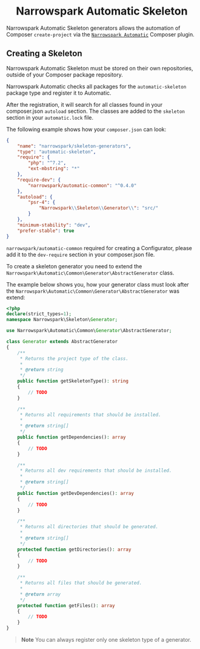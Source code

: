<h1 align="center">Narrowspark Automatic Skeleton</h1>

Narrowspark Automatic Skeleton generators allows the automation of Composer `create-project` via the
[`Narrowspark Automatic`](../README.md) Composer plugin.

Creating a Skeleton
----------------
Narrowspark Automatic Skeleton must be stored on their own repositories, outside of your Composer package repository.

Narrowspark Automatic checks all packages for the `automatic-skeleton` package type and register it to Automatic.

After the registration, it will search for all classes found in your composer.json `autoload` section. The classes are added to the `skeleton` section in your `automatic.lock` file.

The following example shows how your `composer.json` can look:

```json
{
    "name": "narrowspark/skeleton-generators",
    "type": "automatic-skeleton",
    "require": {
        "php": "^7.2",
        "ext-mbstring": "*"
    },
    "require-dev": {
        "narrowspark/automatic-common": "^0.4.0"
    },
    "autoload": {
        "psr-4": {
            "Narrowspark\\Skeleton\\Generator\\": "src/"
        }
    },
    "minimum-stability": "dev",
    "prefer-stable": true
}
```

`narrowspark/automatic-common` required for creating a Configurator, please add it to the `dev-require` section in your composer.json file.

To create a skeleton generator you need to extend the `Narrowspark\Automatic\Common\Generator\AbstractGenerator` class.

The example below shows you, how your generator class must look after the `Narrowspark\Automatic\Common\Generator\AbstractGenerator` was extend:

```php
<?php
declare(strict_types=1);
namespace Narrowspark\Skeleton\Generator;

use Narrowspark\Automatic\Common\Generator\AbstractGenerator;

class Generator extends AbstractGenerator
{
    /**
     * Returns the project type of the class.
     *
     * @return string
     */
    public function getSkeletonType(): string
    {
        // TODO
    }

    /**
     * Returns all requirements that should be installed.
     * 
     * @return string[]
     */
    public function getDependencies(): array
    {
        // TODO
    }

    /**
     * Returns all dev requirements that should be installed.
     * 
     * @return string[]
     */
    public function getDevDependencies(): array
    {
        // TODO
    }

    /**
     * Returns all directories that should be generated.
     *
     * @return string[]
     */
    protected function getDirectories(): array
    {
        // TODO
    }

    /**
     * Returns all files that should be generated.
     *
     * @return array
     */
    protected function getFiles(): array
    {
        // TODO
    }
}
```

> **Note** You can always register only one skeleton type of a generator.
